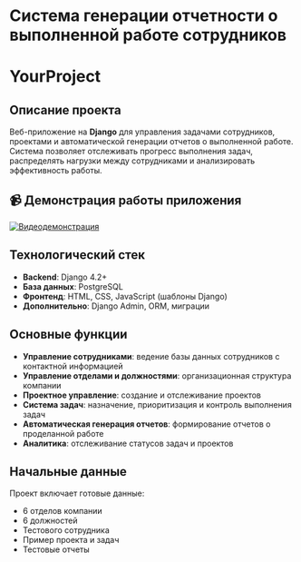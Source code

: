 # Система генерации отчетности о выполненной работе сотрудников 

# YourProject

## Описание проекта

Веб-приложение на **Django** для управления задачами сотрудников, проектами и автоматической генерации отчетов о выполненной работе. Система позволяет отслеживать прогресс выполнения задач, распределять нагрузки между сотрудниками и анализировать эффективность работы.

## 📹 Демонстрация работы приложения

[![Видеодемонстрация](https://img.shields.io/badge/🎥-Смотреть_видео-ff69b4)](https://github.com/ваш-username/ваш-репозиторий/raw/main/videos/demo.mp4)

## Технологический стек

- **Backend**: Django 4.2+
- **База данных**: PostgreSQL
- **Фронтенд**: HTML, CSS, JavaScript (шаблоны Django)
- **Дополнительно**: Django Admin, ORM, миграции

## Основные функции

- **Управление сотрудниками**: ведение базы данных сотрудников с контактной информацией
- **Управление отделами и должностями**: организационная структура компании
- **Проектное управление**: создание и отслеживание проектов
- **Система задач**: назначение, приоритизация и контроль выполнения задач
- **Автоматическая генерация отчетов**: формирование отчетов о проделанной работе
- **Аналитика**: отслеживание статусов задач и проектов

## Начальные данные

Проект включает готовые данные:

- 6 отделов компании
- 6 должностей
- Тестового сотрудника
- Пример проекта и задач
- Тестовые отчеты

